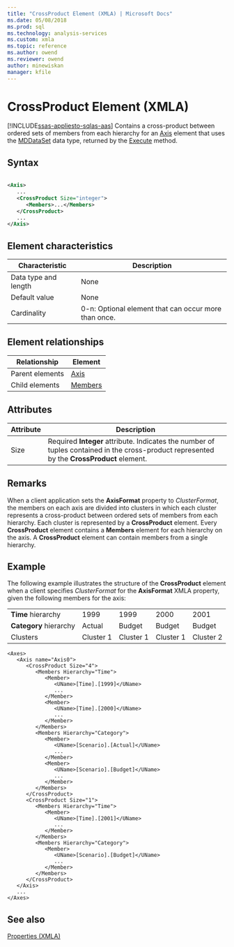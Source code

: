 ```yaml
---
title: "CrossProduct Element (XMLA) | Microsoft Docs"
ms.date: 05/08/2018
ms.prod: sql
ms.technology: analysis-services
ms.custom: xmla
ms.topic: reference
ms.author: owend
ms.reviewer: owend
author: minewiskan
manager: kfile
---
```

# CrossProduct Element (XMLA)
[!INCLUDE[ssas-appliesto-sqlas-aas](../../../includes/ssas-appliesto-sqlas-aas.md)]
  Contains a cross-product between ordered sets of members from each hierarchy for an [Axis](../../../analysis-services/xmla/xml-elements-properties/axis-element-xmla.md) element that uses the [MDDataSet](../../../analysis-services/xmla/xml-data-types/mddataset-data-type-xmla.md) data type, returned by the [Execute](../../../analysis-services/xmla/xml-elements-methods-execute.md) method.  
  
## Syntax  
  
```xml  
  
<Axis>  
   ...  
   <CrossProduct Size="integer">  
      <Members>...</Members>  
   </CrossProduct>  
   ...  
</Axis>  
```  
  
## Element characteristics  
  
|Characteristic|Description|  
|--------------------|-----------------|  
|Data type and length|None|  
|Default value|None|  
|Cardinality|0-n: Optional element that can occur more than once.|  
  
## Element relationships  
  
|Relationship|Element|  
|------------------|-------------|  
|Parent elements|[Axis](../../../analysis-services/xmla/xml-elements-properties/axis-element-xmla.md)|  
|Child elements|[Members](../../../analysis-services/xmla/xml-elements-properties/members-element-xmla.md)|  
  
## Attributes  
  
|Attribute|Description|  
|---------------|-----------------|  
|Size|Required **Integer** attribute. Indicates the number of tuples contained in the cross-product represented by the **CrossProduct** element.|  
  
## Remarks  
 When a client application sets the **AxisFormat** property to *ClusterFormat*, the members on each axis are divided into clusters in which each cluster represents a cross-product between ordered sets of members from each hierarchy. Each cluster is represented by a **CrossProduct** element. Every **CrossProduct** element contains a **Members** element for each hierarchy on the axis. A **CrossProduct** element can contain members from a single hierarchy.  
  
## Example  
 The following example illustrates the structure of the **CrossProduct** element when a client specifies *ClusterFormat* for the **AxisFormat** XMLA property, given the following members for the axis:  
  
||||||  
|-|-|-|-|-|  
|**Time** hierarchy|1999|1999|2000|2001|  
|**Category** hierarchy|Actual|Budget|Budget|Budget|  
|Clusters|Cluster 1|Cluster 1|Cluster 1|Cluster 2|  
  
```  
<Axes>  
   <Axis name="Axis0">  
      <CrossProduct Size="4">  
         <Members Hierarchy="Time">  
            <Member>  
               <UName>[Time].[1999]</UName>  
               ...  
            </Member>  
            <Member>  
               <UName>[Time].[2000]</UName>  
               ...  
            </Member>  
         </Members>  
         <Members Hierarchy="Category">  
            <Member>  
               <UName>[Scenario].[Actual]</UName>  
               ...  
            </Member>  
            <Member>  
               <UName>[Scenario].[Budget]</UName>  
               ...  
            </Member>  
         </Members>  
      </CrossProduct>  
      <CrossProduct Size="1">  
         <Members Hierarchy="Time">  
            <Member>  
               <UName>[Time].[2001]</UName>  
               ...  
            </Member>  
         </Members>  
         <Members Hierarchy="Category">  
            <Member>  
               <UName>[Scenario].[Budget]</UName>  
               ...  
            </Member>  
         </Members>  
      </CrossProduct>  
   </Axis>  
   ...  
</Axes>  
```  
  
## See also
 [Properties &#40;XMLA&#41;](../../../analysis-services/xmla/xml-elements-properties/xml-elements-properties.md)  
  
  
